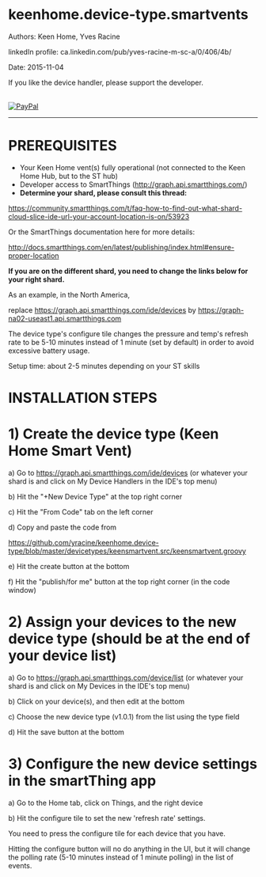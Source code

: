 # keenhome.device-type.smartvents

Authors:             Keen Home, Yves Racine

linkedIn profile:   ca.linkedin.com/pub/yves-racine-m-sc-a/0/406/4b/

Date:               2015-11-04

If you like the device handler, please support the developer.

<br/> [![PayPal](https://www.paypalobjects.com/en_US/i/btn/btn_donate_SM.gif)](
https://www.paypal.com/cgi-bin/webscr?cmd=_donations&business=yracine%40yahoo%2ecom&lc=US&item_name=Maisons%20ecomatiq&no_note=0&currency_code=USD&bn=PP%2dDonationsBF%3abtn_donateCC_LG%2egif%3aNonHostedGuest)

**************************************************************************************************

PREREQUISITES
=====================


- Your Keen Home vent(s) fully operational (not connected to the Keen Home Hub, but to the ST hub)
- Developer access to SmartThings (http://graph.api.smartthings.com/)
- <b> Determine your shard, please consult this thread:</b>

https://community.smartthings.com/t/faq-how-to-find-out-what-shard-cloud-slice-ide-url-your-account-location-is-on/53923

Or the SmartThings documentation here for more details:

http://docs.smartthings.com/en/latest/publishing/index.html#ensure-proper-location

<b>If you are on the different shard, you need to change the links below for your right shard. </b>

As an example, in the North America,

replace https://graph.api.smartthings.com/ide/devices by https://graph-na02-useast1.api.smartthings.com



The device type's configure tile changes the pressure and temp's refresh rate to be 5-10 minutes instead of 1 minute (set by default) in order to avoid excessive battery usage.

Setup time: about 2-5 minutes depending on your ST skills

INSTALLATION STEPS
=====================


# 1) Create the device type (Keen Home Smart Vent)

a) Go to https://graph.api.smartthings.com/ide/devices    (or whatever your shard is and click on My Device Handlers in the IDE's top menu)

b) Hit the "+New Device Type" at the top right corner

c) Hit the "From Code" tab on the left corner

d) Copy and paste the code from 

https://github.com/yracine/keenhome.device-type/blob/master/devicetypes/keensmartvent.src/keensmartvent.groovy

e) Hit the create button at the bottom

f) Hit the "publish/for me" button at the top right corner (in the code window)


# 2) Assign your devices to the new device type (should be at the end of your device list)

a) Go to https://graph.api.smartthings.com/device/list    (or whatever your shard is and click on My Devices in the IDE's top menu)

b) Click on your device(s), and then edit at the bottom

c) Choose the new device type (v1.0.1) from the list using the type field

d) Hit the save button at the bottom


# 3) Configure the new device settings in the smartThing app</b>


a) Go to the Home tab, click on Things, and the right device

b) Hit the configure tile to set the new 'refresh rate' settings.

You need to press the configure tile for each device that you have.

Hitting the configure button will no do anything in the UI, but it will change the polling rate (5-10 minutes instead of 1 minute polling) in the list of events.
